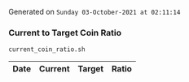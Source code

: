 Generated on `Sunday 03-October-2021 at 02:11:14`

### Current to Target Coin Ratio
`current_coin_ratio.sh`

Date|Current|Target|Ratio
---|---|---|---
